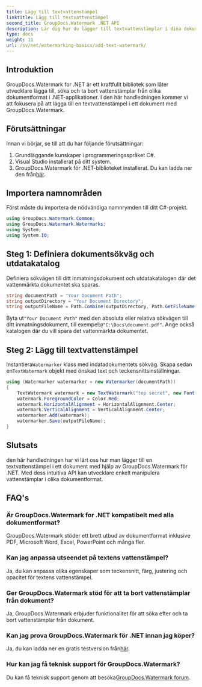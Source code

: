 ```yaml
---
title: Lägg till textvattenstämpel
linktitle: Lägg till textvattenstämpel
second_title: GroupDocs.Watermark .NET API
description: Lär dig hur du lägger till textvattenstämplar i dina dokument med hjälp av Groupdocs Watermark for .NET med denna steg-för-steg-guide.
type: docs
weight: 11
url: /sv/net/watermarking-basics/add-text-watermark/
---
```

## Introduktion
GroupDocs.Watermark for .NET är ett kraftfullt bibliotek som låter utvecklare lägga till, söka och ta bort vattenstämplar från olika dokumentformat i .NET-applikationer. I den här handledningen kommer vi att fokusera på att lägga till en textvattenstämpel i ett dokument med GroupDocs.Watermark.
## Förutsättningar
Innan vi börjar, se till att du har följande förutsättningar:
1. Grundläggande kunskaper i programmeringsspråket C#.
2. Visual Studio installerat på ditt system.
3.  GroupDocs.Watermark för .NET-biblioteket installerat. Du kan ladda ner den från[här](https://releases.groupdocs.com/Watermark/net/).

## Importera namnområden
Först måste du importera de nödvändiga namnrymden till ditt C#-projekt.
```csharp
using GroupDocs.Watermark.Common;
using GroupDocs.Watermark.Watermarks;
using System;
using System.IO;
```
## Steg 1: Definiera dokumentsökväg och utdatakatalog
Definiera sökvägen till ditt inmatningsdokument och utdatakatalogen där det vattenmärkta dokumentet ska sparas.
```csharp
string documentPath = "Your Document Path";
string outputDirectory = "Your Document Directory";
string outputFileName = Path.Combine(outputDirectory, Path.GetFileName(documentPath));
```
 Byta ut`"Your Document Path"` med den absoluta eller relativa sökvägen till ditt inmatningsdokument, till exempel:`@"C:\Docs\document.pdf"`. Ange också katalogen där du vill spara det vattenmärkta dokumentet.
## Steg 2: Lägg till textvattenstämpel
 Instantiera`Watermarker` klass med indatadokumentets sökväg. Skapa sedan en`TextWatermark` objekt med önskad text och teckensnittsinställningar.
```csharp
using (Watermarker watermarker = new Watermarker(documentPath))
{
    TextWatermark watermark = new TextWatermark("top secret", new Font("Arial", 36));
    watermark.ForegroundColor = Color.Red;
    watermark.HorizontalAlignment = HorizontalAlignment.Center;
    watermark.VerticalAlignment = VerticalAlignment.Center;
    watermarker.Add(watermark);
    watermarker.Save(outputFileName);
}
```

## Slutsats
den här handledningen har vi lärt oss hur man lägger till en textvattenstämpel i ett dokument med hjälp av GroupDocs.Watermark för .NET. Med dess intuitiva API kan utvecklare enkelt manipulera vattenstämplar i olika dokumentformat.
## FAQ's
### Är GroupDocs.Watermark for .NET kompatibelt med alla dokumentformat?
GroupDocs.Watermark stöder ett brett utbud av dokumentformat inklusive PDF, Microsoft Word, Excel, PowerPoint och många fler.
### Kan jag anpassa utseendet på textens vattenstämpel?
Ja, du kan anpassa olika egenskaper som teckensnitt, färg, justering och opacitet för textens vattenstämpel.
### Ger GroupDocs.Watermark stöd för att ta bort vattenstämplar från dokument?
Ja, GroupDocs.Watermark erbjuder funktionalitet för att söka efter och ta bort vattenstämplar från dokument.
### Kan jag prova GroupDocs.Watermark för .NET innan jag köper?
 Ja, du kan ladda ner en gratis testversion från[här](https://releases.groupdocs.com/).
### Hur kan jag få teknisk support för GroupDocs.Watermark?
 Du kan få teknisk support genom att besöka[GroupDocs.Watermark forum](https://forum.groupdocs.com/c/watermark/19).